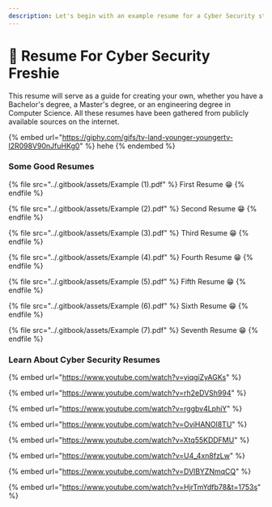 ```yaml
---
description: Let's begin with an example resume for a Cyber Security student.
---
```


# 🧾 Resume For Cyber Security Freshie

This resume will serve as a guide for creating your own, whether you have a Bachelor's degree, a Master's degree, or an engineering degree in Computer Science. All these resumes have been gathered from publicly available sources on the internet.



{% embed url="https://giphy.com/gifs/tv-land-younger-youngertv-l2R098V90nJfuHKg0" %}
hehe
{% endembed %}

### Some Good Resumes

{% file src="../.gitbook/assets/Example (1).pdf" %}
First Resume 😁
{% endfile %}

{% file src="../.gitbook/assets/Example (2).pdf" %}
Second Resume 😁
{% endfile %}

{% file src="../.gitbook/assets/Example (3).pdf" %}
Third Resume 😁
{% endfile %}

{% file src="../.gitbook/assets/Example (4).pdf" %}
Fourth Resume 😁
{% endfile %}

{% file src="../.gitbook/assets/Example (5).pdf" %}
Fifth Resume 😁
{% endfile %}

{% file src="../.gitbook/assets/Example (6).pdf" %}
Sixth Resume 😁
{% endfile %}

{% file src="../.gitbook/assets/Example (7).pdf" %}
Seventh Resume 😁
{% endfile %}

### Learn About Cyber Security Resumes

{% embed url="https://www.youtube.com/watch?v=yiqgiZyAGKs" %}

{% embed url="https://www.youtube.com/watch?v=rh2eDVSh994" %}

{% embed url="https://www.youtube.com/watch?v=rggbv4LphiY" %}

{% embed url="https://www.youtube.com/watch?v=OviHANOl8TU" %}

{% embed url="https://www.youtube.com/watch?v=Xtq55KDDFMU" %}

{% embed url="https://www.youtube.com/watch?v=U4_4xn8fzLw" %}

{% embed url="https://www.youtube.com/watch?v=DVlBYZNmqCQ" %}

{% embed url="https://www.youtube.com/watch?v=HjrTmYdfb78&t=1753s" %}
